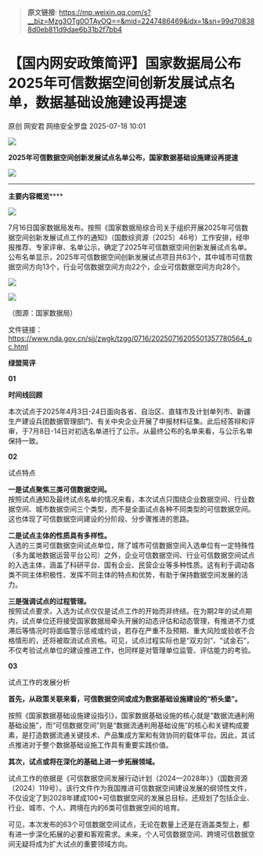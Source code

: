 > **原文链接**: https://mp.weixin.qq.com/s?__biz=Mzg3OTg0OTAyOQ==&mid=2247486469&idx=1&sn=99d708388d0eb811d9dae6b31b2f7bb4

#  【国内网安政策简评】国家数据局公布2025年可信数据空间创新发展试点名单，数据基础设施建设再提速  
原创 网安君  网络安全罗盘   2025-07-18 10:01  
  
![](https://mmbiz.qpic.cn/mmbiz_png/agFmvIrcxHOuwa4dAyPmcBfprgYXYprFbicJOg50xh5zOJmVmEYlL04Q5M0Enb7kpGrzgIz5R25CaxibNMYeoepw/640?wx_fmt=png&from=appmsg "")  
  
**2025年可信数据空间创新发展试点名单公布，国家数据基础设施建设再提速**  
  
  
![](https://mmbiz.qpic.cn/mmbiz_svg/LwcbhAmMnZBJB7EuQr8wV2sOOxIYkuP3eow7sCBGDu1w3q5DBwjicS64KTiamtIMibmfsadgicDe5pn9OpC4TiacHDlY7s57UZKMo/640?wx_fmt=svg&from=appmsg "")  
  
****  
**主要内容概览******  
  
  
![](https://mmbiz.qpic.cn/mmbiz_svg/LwcbhAmMnZBJB7EuQr8wV2sOOxIYkuP3eow7sCBGDu1w3q5DBwjicS64KTiamtIMibmfsadgicDe5pn9OpC4TiacHDlY7s57UZKMo/640?wx_fmt=svg&from=appmsg "")  
  
  
7月16日国家数据局发布。按照《国家数据局综合司关于组织开展2025年可信数据空间创新发展试点工作的通知》（国数综资源〔2025〕46号）工作安排，经申报推荐、专家评审、名单公示，确定了2025年可信数据空间创新发展试点名单。公布名单显示，2025年可信数据空间创新发展试点项目共63个，其中城市可信数据空间方向13个，行业可信数据空间方向22个，企业可信数据空间方向28个。  
  
![](https://mmbiz.qpic.cn/mmbiz_svg/LwcbhAmMnZBJB7EuQr8wV2sOOxIYkuP3q6JwkJic6cQ2KxLGPibadz9qX2ggOJKYGYF5sDViakdAL8py6FmyQABQoG3H4Iibo6AD/640?wx_fmt=svg&from=appmsg "")  
  
![](https://mmbiz.qpic.cn/mmbiz_png/agFmvIrcxHPymmRG9cIiaLNbKKGhZicuC5XIaSVUIPM8oGFd6Fb4fpcfYHjLqt7sQpvm9BWaysHzDlOSDJwe3eqw/640?wx_fmt=png&from=appmsg "")  
  
（图源：国家数据局）  
  
  
文件链接：  
https://www.nda.gov.cn/sjj/zwgk/tzgg/0716/20250716205501357780564_pc.html  
  
  
  
**绿盟简评**  
  
  
**01**  
  
**时间线回顾**  
  
本次试点于2025年4月3日-24日面向各省、自治区、直辖市及计划单列市、新疆生产建设兵团数据管理部门、有关中央企业开展了申报材料征集。此后经答辩和评审，于7月8日-14日对初选名单进行了公示。从最终公布的名单来看，与公示名单保持一致。  
  
**02**  
  
试点特点  
  
**一是试点聚焦三类可信数据空间。**  
按照试点通知及最终试点名单的情况来看，本次试点只围绕企业数据空间、行业数据空间、城市数据空间三个类型，而不是全面试点各种不同类型的可信数据空间。这也体现了可信数据空间建设的分阶段、分步骤推进的思路。  
  
**二是试点主体的性质具有多样性。**  
入选的三类可信数据空间试点单位，除了城市可信数据空间入选单位有一定特殊性（多为属地数据运营平台公司）之外，企业可信数据空间、行业可信数据空间试点的入选主体，涵盖了科研平台、国有企业、民营企业等多种性质。这有利于调动各类不同主体积极性、发挥不同主体的特点和优势，有助于保持数据空间发展的活力。  
  
**三是强调试点的过程管理。**  
按照试点要求，入选为试点仅仅是试点工作的开始而非终结。在为期2年的试点期内，试点单位还将接受国家数据局牵头开展的动态评估和动态管理，有推进不力或滞后等情况时将面临警示惩戒或约谈，若存在严重不及预期、重大风险或验收不合格情形的，还将被取消试点资格。可见，试点过程实际也是“双刃剑”、“试金石”，不仅考验试点单位的建设推进工作，也同样是对管理单位监管、评估能力的考验。  
  
**03**  
  
试点工作的发展分析  
  
**首先，从政策关联来看，可信数据空间或成为数据基础设施建设的“桥头堡”。**  
  
按照《国家数据基础设施建设指引》，国家数据基础设施的核心就是“数据流通利用基础设施”，而“可信数据空间”则是“数据流通利用基础设施”的核心和关键构成要素，是打造数据流通关键技术、产品集成方案和有效协同的载体平台。因此，其试点推进对于整个数据基础设施工作具有重要实践价值。  
  
**其次，试点或将在深化的基础上进一步拓展领域。**  
  
试点工作的依据是《可信数据空间发展行动计划（2024—2028年）》（国数资源〔2024〕119号）。该行文件作为我国推进可信数据空间建设发展的纲领性文件，不仅设定了到2028年建成100+可信数据空间的发展总目标，还规划了包括企业、行业、城市、个人、跨境在内的6类可信数据空间的培育。  
  
可见，本次发布的63个可信数据空间试点，无论在数量上还是在涵盖类型上，都有进一步深化拓展的必要和客观需求。未来，个人可信数据空间、跨境可信数据空间无疑将成为扩大试点的重要领域方向。  
  
  
  
  
